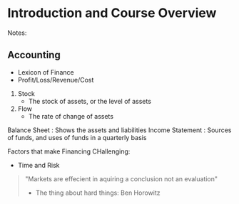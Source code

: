 # Introduction and Course Overview

Notes: 

## Accounting
- Lexicon of Finance
- Profit/Loss/Revenue/Cost

1. Stock
    - The stock of assets, or the level of assets
2. Flow
    - The rate of change of assets

Balance Sheet : Shows the assets and liabilities
Income Statement : Sources of funds, and uses of funds in a quarterly basis

Factors that make Financing CHallenging:
- Time and Risk


> "Markets are effecient in aquiring a conclusion not an evaluation"
>    - The thing about hard things: Ben Horowitz

